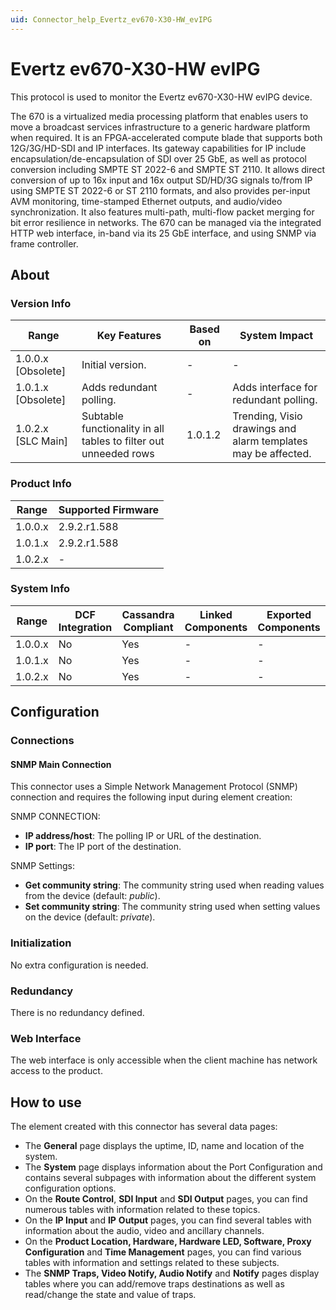 ```yaml
---
uid: Connector_help_Evertz_ev670-X30-HW_evIPG
---
```


# Evertz ev670-X30-HW evIPG

This protocol is used to monitor the Evertz ev670-X30-HW evIPG device.

The 670 is a virtualized media processing platform that enables users to move a broadcast services infrastructure to a generic hardware platform when required. It is an FPGA-accelerated compute blade that supports both 12G/3G/HD-SDI and IP interfaces. Its gateway capabilities for IP include encapsulation/de-encapsulation of SDI over 25 GbE, as well as protocol conversion including SMPTE ST 2022-6 and SMPTE ST 2110. It allows direct conversion of up to 16x input and 16x output SD/HD/3G signals to/from IP using SMPTE ST 2022-6 or ST 2110 formats, and also provides per-input AVM monitoring, time-stamped Ethernet outputs, and audio/video synchronization. It also features multi-path, multi-flow packet merging for bit error resilience in networks. The 670 can be managed via the integrated HTTP web interface, in-band via its 25 GbE interface, and using SNMP via frame controller.

## About

### Version Info

| **Range**            | **Key Features**                                                 | **Based on** | **System Impact**                                             |
|----------------------|------------------------------------------------------------------|--------------|---------------------------------------------------------------|
| 1.0.0.x [Obsolete]     |Initial version.                                                 | -            | -                                                             |
| 1.0.1.x [Obsolete]     |Adds redundant polling.                                          | -            | Adds interface for redundant polling.                         |
| 1.0.2.x [SLC Main]   | Subtable functionality in all tables to filter out unneeded rows | 1.0.1.2      | Trending, Visio drawings and alarm templates may be affected. |

### Product Info

| Range     | Supported Firmware     |
|-----------|------------------------|
| 1.0.0.x   | 2.9.2.r1.588           |
| 1.0.1.x   | 2.9.2.r1.588           |
| 1.0.2.x   | -                      |

### System Info

| Range     | DCF Integration     | Cassandra Compliant     | Linked Components     | Exported Components     |
|-----------|---------------------|-------------------------|-----------------------|-------------------------|
| 1.0.0.x   | No                  | Yes                     | -                     | -                       |
| 1.0.1.x   | No                  | Yes                     | -                     | -                       |
| 1.0.2.x   | No                  | Yes                     | -                     | -                       |

## Configuration

### Connections

#### SNMP Main Connection

This connector uses a Simple Network Management Protocol (SNMP) connection and requires the following input during element creation:

SNMP CONNECTION:

- **IP address/host**: The polling IP or URL of the destination.
- **IP port**: The IP port of the destination.

SNMP Settings:

- **Get community string**: The community string used when reading values from the device (default: *public*).
- **Set community string**: The community string used when setting values on the device (default: *private*).

### Initialization

No extra configuration is needed.

### Redundancy

There is no redundancy defined.

### Web Interface

The web interface is only accessible when the client machine has network access to the product.

## How to use

The element created with this connector has several data pages:

- The **General** page displays the uptime, ID, name and location of the system.
- The **System** page displays information about the Port Configuration and contains several subpages with information about the different system configuration options.
- On the **Route Control**, **SDI Input** and **SDI Output** pages, you can find numerous tables with information related to these topics.
- On the **IP Input** and **IP** **Output** pages, you can find several tables with information about the audio, video and ancillary channels.
- On the **Product Location, Hardware, Hardware LED, Software, Proxy Configuration** and **Time Management** pages, you can find various tables with information and settings related to these subjects.
- The **SNMP Traps, Video Notify, Audio Notify** and **Notify** pages display tables where you can add/remove traps destinations as well as read/change the state and value of traps.
